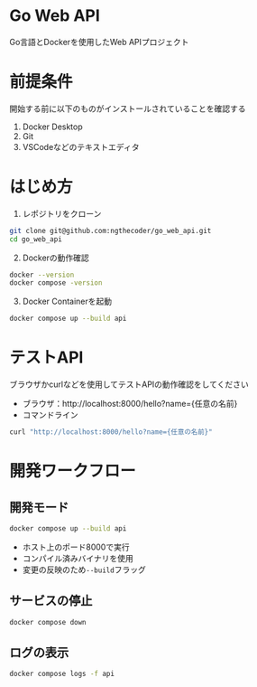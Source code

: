 # Go Web API
Go言語とDockerを使用したWeb APIプロジェクト

# 前提条件
開始する前に以下のものがインストールされていることを確認する
1. Docker Desktop
2. Git
3. VSCodeなどのテキストエディタ

# はじめ方
1. レポジトリをクローン
```bash
git clone git@github.com:ngthecoder/go_web_api.git
cd go_web_api
```
2. Dockerの動作確認
```bash
docker --version
docker compose -version
```
3. Docker Containerを起動
```bash
docker compose up --build api
```

# テストAPI
ブラウザかcurlなどを使用してテストAPIの動作確認をしてください
- ブラウザ：http://localhost:8000/hello?name={任意の名前}
- コマンドライン
```bash
curl "http://localhost:8000/hello?name={任意の名前}"
```

# 開発ワークフロー
## 開発モード
```bash
docker compose up --build api
```
- ホスト上のポード8000で実行
- コンパイル済みバイナリを使用
- 変更の反映のため`--build`フラッグ

## サービスの停止
```bash
docker compose down
```

## ログの表示
```bash
docker compose logs -f api
```